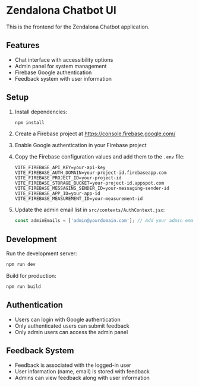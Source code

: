 # Zendalona Chatbot UI

This is the frontend for the Zendalona Chatbot application.

## Features

- Chat interface with accessibility options
- Admin panel for system management
- Firebase Google authentication
- Feedback system with user information

## Setup

1. Install dependencies:
   ```bash
   npm install
   ```

2. Create a Firebase project at https://console.firebase.google.com/

3. Enable Google authentication in your Firebase project

4. Copy the Firebase configuration values and add them to the `.env` file:
   ```
   VITE_FIREBASE_API_KEY=your-api-key
   VITE_FIREBASE_AUTH_DOMAIN=your-project-id.firebaseapp.com
   VITE_FIREBASE_PROJECT_ID=your-project-id
   VITE_FIREBASE_STORAGE_BUCKET=your-project-id.appspot.com
   VITE_FIREBASE_MESSAGING_SENDER_ID=your-messaging-sender-id
   VITE_FIREBASE_APP_ID=your-app-id
   VITE_FIREBASE_MEASUREMENT_ID=your-measurement-id
   ```

5. Update the admin email list in `src/contexts/AuthContext.jsx`:
   ```javascript
   const adminEmails = ['admin@yourdomain.com']; // Add your admin emails here
   ```

## Development

Run the development server:
```bash
npm run dev
```

Build for production:
```bash
npm run build
```

## Authentication

- Users can login with Google authentication
- Only authenticated users can submit feedback
- Only admin users can access the admin panel

## Feedback System

- Feedback is associated with the logged-in user
- User information (name, email) is stored with feedback
- Admins can view feedback along with user information